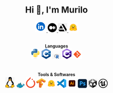 
<h1 align="center">Hi 👋, I'm Murilo</h1>

<p align="center">
    <a href="https://www.linkedin.com/in/msmurilo/" target="_blank"> <img alt="Linkedin" width="38px" src="https://github.com/muriloms/muriloms/blob/main/imgs/linkedin.png"/> </a>
    <a href="https://medium.com/@msmurilo" target="_blank"> <img alt="Medium" width="30px" src="https://github.com/muriloms/muriloms/blob/main/imgs/medium.png"/> </a>
    <a href="https://www.artstation.com/mrespingo" target="_blank"> <img alt="Artstation" width="30px" src="https://github.com/muriloms/muriloms/blob/main/imgs/artstation.png"/> </a>
    <a href="https://huggingface.co/muriloms" target="_blank"> <img alt="Linkedin" width="32px" src="https://github.com/muriloms/muriloms/blob/main/imgs/huggingface.png"/> </a>
</p>  

<div align="center">
    <!-- Linguagens -->
    <div style="display: inline-block; margin: 20px;">
        <strong>Languages</strong><br>
        <img src="https://github.com/muriloms/muriloms/blob/main/imgs/python.png" alt="Python" width="30px"/>
        <img src="https://github.com/muriloms/muriloms/blob/main/imgs/cpp.png" alt="C++" width="30px"/>
        <img src="https://github.com/muriloms/muriloms/blob/main/imgs/r.png" alt="R" width="30px"/>
        <img src="https://github.com/muriloms/muriloms/blob/main/imgs/csharp.png" alt="C#" width="30px"/>
        <img src="https://github.com/muriloms/muriloms/blob/main/imgs/git.png" alt="Git" width="30px"/>
    </div>
    <!-- Softwares -->
    <div style="display: inline-block; margin: 20px;">
        <strong>Tools & Softwares</strong><br>
        <img src="https://github.com/muriloms/muriloms/blob/main/imgs/linux.png" alt="Linux" width="30px"/>
        <img src="https://github.com/muriloms/muriloms/blob/main/imgs/docker.png" alt="Docker" width="30px"/>
        <img src="https://github.com/muriloms/muriloms/blob/main/imgs/pytorch.png" alt="PyTorch" width="30px"/>
        <img src="https://github.com/muriloms/muriloms/blob/main/imgs/tensorflow.png" alt="TensorFlow" width="30px"/>
        <img src="https://github.com/muriloms/muriloms/blob/main/imgs/huggingface.png" alt="Hugging Face" width="30px"/>
        <img src="https://github.com/muriloms/muriloms/blob/main/imgs/vscode.png" alt="VSCode" width="30px"/>
        <img src="https://github.com/muriloms/muriloms/blob/main/imgs/illustrator.png" alt="Illustrator" width="30px"/>
        <img src="https://github.com/muriloms/muriloms/blob/main/imgs/photoshop.png" alt="Photoshop" width="30px"/>
        <img src="https://github.com/muriloms/muriloms/blob/main/imgs/unity.png" alt="Unity" width="30px"/>
        <img src="https://github.com/muriloms/muriloms/blob/main/imgs/unrealengine.png" alt="Unreal Engine" width="30px"/>
    </div>
</div>



<!--
**muriloms/muriloms** is a ✨ _special_ ✨ repository because its `README.md` (this file) appears on your GitHub profile.

Here are some ideas to get you started:

- 🔭 I’m currently working on ...
- 🌱 I’m currently learning ...
- 👯 I’m looking to collaborate on ...
- 🤔 I’m looking for help with ...
- 💬 Ask me about ...
- 📫 How to reach me: ...
- 😄 Pronouns: ...
- ⚡ Fun fact: ...
-->
